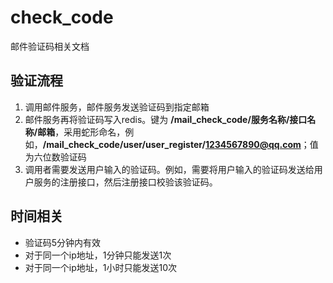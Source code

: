 # check_code
邮件验证码相关文档

## 验证流程
1. 调用邮件服务，邮件服务发送验证码到指定邮箱
2. 邮件服务再将验证码写入redis。键为 **/mail_check_code/服务名称/接口名称/邮箱**，采用蛇形命名，例如，**/mail_check_code/user/user_register/1234567890@qq.com**；值为六位数验证码
3. 调用者需要发送用户输入的验证码。例如，需要将用户输入的验证码发送给用户服务的注册接口，然后注册接口校验该验证码。

## 时间相关
- 验证码5分钟内有效
- 对于同一个ip地址，1分钟只能发送1次
- 对于同一个ip地址，1小时只能发送10次
